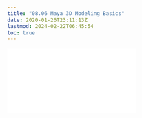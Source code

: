 ```yaml
---
title: "08.06 Maya 3D Modeling Basics"
date: 2020-01-26T23:11:13Z
lastmod: 2024-02-22T06:45:54
toc: true
---
```


![Link to included file content](../../../../3d-modeling/maya/3d-modeling-basics-maya.md)
